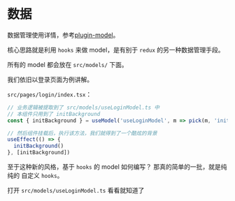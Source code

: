 # 数据

数据管理使用详情，参考[plugin-model](https://umijs.org/zh-CN/plugins/plugin-model)。

核心思路就是利用 `hooks` 来做 model，是有别于 `redux` 的另一种数据管理手段。

所有的 model 都会放在 `src/models/` 下面。

我们依旧以登录页面为例讲解。

`src/pages/login/index.tsx`：

```typescript
// 业务逻辑被提取到了 src/models/useLoginModel.ts 中
// 本组件只用到了 initBackground
const { initBackground } = useModel('useLoginModel', m => pick(m, 'initBackground'))

// 然后组件挂载后，执行该方法，我们就得到了一个酷炫的背景
useEffect(() => {
  initBackground()
}, [initBackground])
```

至于这种新的风格，基于 `hooks` 的 model 如何编写？ 那真的简单的一批，就是纯纯的 自定义 `hooks`。

打开 `src/models/useLoginModel.ts` 看看就知道了
